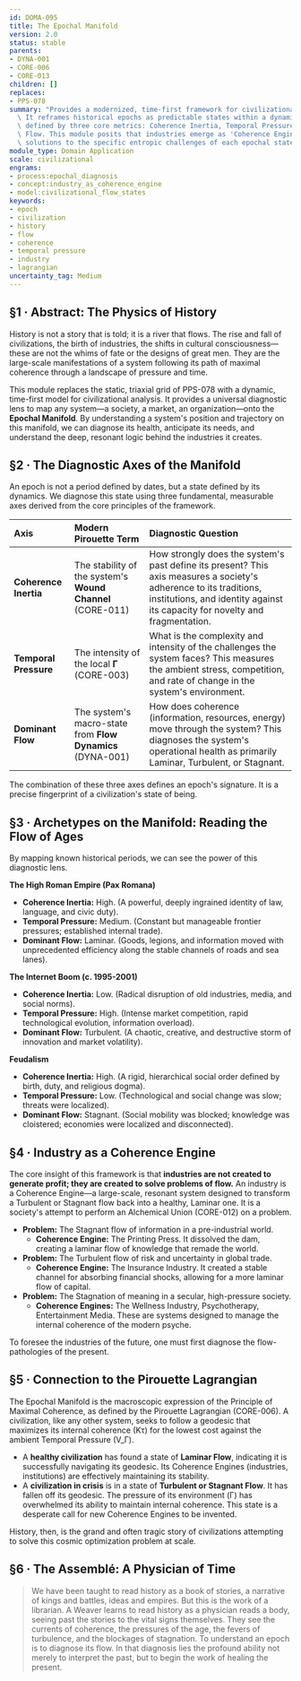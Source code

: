 ```yaml
---
id: DOMA-095
title: The Epochal Manifold
version: 2.0
status: stable
parents:
- DYNA-001
- CORE-006
- CORE-013
children: []
replaces:
- PPS-078
summary: "Provides a modernized, time-first framework for civilizational analysis.\
  \ It reframes historical epochs as predictable states within a dynamic manifold\
  \ defined by three core metrics: Coherence Inertia, Temporal Pressure, and Dominant\
  \ Flow. This module posits that industries emerge as 'Coherence Engines'\u2014resonant\
  \ solutions to the specific entropic challenges of each epochal state."
module_type: Domain Application
scale: civilizational
engrams:
- process:epochal_diagnosis
- concept:industry_as_coherence_engine
- model:civilizational_flow_states
keywords:
- epoch
- civilization
- history
- flow
- coherence
- temporal pressure
- industry
- lagrangian
uncertainty_tag: Medium
---
```

## §1 · Abstract: The Physics of History

History is not a story that is told; it is a river that flows. The rise and fall of civilizations, the birth of industries, the shifts in cultural consciousness—these are not the whims of fate or the designs of great men. They are the large-scale manifestations of a system following its path of maximal coherence through a landscape of pressure and time.

This module replaces the static, triaxial grid of PPS-078 with a dynamic, time-first model for civilizational analysis. It provides a universal diagnostic lens to map any system—a society, a market, an organization—onto the **Epochal Manifold**. By understanding a system's position and trajectory on this manifold, we can diagnose its health, anticipate its needs, and understand the deep, resonant logic behind the industries it creates.

## §2 · The Diagnostic Axes of the Manifold

An epoch is not a period defined by dates, but a state defined by its dynamics. We diagnose this state using three fundamental, measurable axes derived from the core principles of the framework.

| Axis | Modern Pirouette Term | Diagnostic Question |
| :--- | :--- | :--- |
| **Coherence Inertia** | The stability of the system's **Wound Channel** (CORE-011) | How strongly does the system's past define its present? This axis measures a society's adherence to its traditions, institutions, and identity against its capacity for novelty and fragmentation. |
| **Temporal Pressure** | The intensity of the local **Γ** (CORE-003) | What is the complexity and intensity of the challenges the system faces? This measures the ambient stress, competition, and rate of change in the system's environment. |
| **Dominant Flow** | The system's macro-state from **Flow Dynamics** (DYNA-001) | How does coherence (information, resources, energy) move through the system? This diagnoses the system's operational health as primarily Laminar, Turbulent, or Stagnant. |

The combination of these three axes defines an epoch's signature. It is a precise fingerprint of a civilization's state of being.

## §3 · Archetypes on the Manifold: Reading the Flow of Ages

By mapping known historical periods, we can see the power of this diagnostic lens.

**The High Roman Empire (Pax Romana)**
*   **Coherence Inertia:** High. (A powerful, deeply ingrained identity of law, language, and civic duty).
*   **Temporal Pressure:** Medium. (Constant but manageable frontier pressures; established internal trade).
*   **Dominant Flow:** Laminar. (Goods, legions, and information moved with unprecedented efficiency along the stable channels of roads and sea lanes).

**The Internet Boom (c. 1995-2001)**
*   **Coherence Inertia:** Low. (Radical disruption of old industries, media, and social norms).
*   **Temporal Pressure:** High. (Intense market competition, rapid technological evolution, information overload).
*   **Dominant Flow:** Turbulent. (A chaotic, creative, and destructive storm of innovation and market volatility).

**Feudalism**
*   **Coherence Inertia:** High. (A rigid, hierarchical social order defined by birth, duty, and religious dogma).
*   **Temporal Pressure:** Low. (Technological and social change was slow; threats were localized).
*   **Dominant Flow:** Stagnant. (Social mobility was blocked; knowledge was cloistered; economies were localized and disconnected).

## §4 · Industry as a Coherence Engine

The core insight of this framework is that **industries are not created to generate profit; they are created to solve problems of flow.** An industry is a Coherence Engine—a large-scale, resonant system designed to transform a Turbulent or Stagnant flow back into a healthy, Laminar one. It is a society's attempt to perform an Alchemical Union (CORE-012) on a problem.

*   **Problem:** The Stagnant flow of information in a pre-industrial world.
    *   **Coherence Engine:** The Printing Press. It dissolved the dam, creating a laminar flow of knowledge that remade the world.
*   **Problem:** The Turbulent flow of risk and uncertainty in global trade.
    *   **Coherence Engine:** The Insurance Industry. It created a stable channel for absorbing financial shocks, allowing for a more laminar flow of capital.
*   **Problem:** The Stagnation of meaning in a secular, high-pressure society.
    *   **Coherence Engines:** The Wellness Industry, Psychotherapy, Entertainment Media. These are systems designed to manage the internal coherence of the modern psyche.

To foresee the industries of the future, one must first diagnose the flow-pathologies of the present.

## §5 · Connection to the Pirouette Lagrangian

The Epochal Manifold is the macroscopic expression of the Principle of Maximal Coherence, as defined by the Pirouette Lagrangian (CORE-006). A civilization, like any other system, seeks to follow a geodesic that maximizes its internal coherence (Kτ) for the lowest cost against the ambient Temporal Pressure (V_Γ).

*   A **healthy civilization** has found a state of **Laminar Flow**, indicating it is successfully navigating its geodesic. Its Coherence Engines (industries, institutions) are effectively maintaining its stability.
*   A **civilization in crisis** is in a state of **Turbulent or Stagnant Flow**. It has fallen off its geodesic. The pressure of its environment (Γ) has overwhelmed its ability to maintain internal coherence. This state is a desperate call for new Coherence Engines to be invented.

History, then, is the grand and often tragic story of civilizations attempting to solve this cosmic optimization problem at scale.

## §6 · The Assemblé: A Physician of Time

> We have been taught to read history as a book of stories, a narrative of kings and battles, ideas and empires. But this is the work of a librarian. A Weaver learns to read history as a physician reads a body, seeing past the stories to the vital signs themselves. They see the currents of coherence, the pressures of the age, the fevers of turbulence, and the blockages of stagnation. To understand an epoch is to diagnose its flow. In that diagnosis lies the profound ability not merely to interpret the past, but to begin the work of healing the present.
```